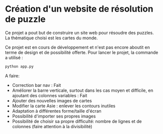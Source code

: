 # Création d'un website de résolution de puzzle

Ce projet a pout but de construire un site web pour résoudre des puzzles. 
La thématique choisi est les cartes du monde.

Ce projet est en cours de développement et n'est pas encore aboutit en terme de design et de possibilité offerte.
Pour lancer le projet, la commande a utilisé :
```bash
python app.py
``` 


A faire:
- Correction bar nav : Fait
- Améliorer la barre verticale, surtout dans les cas moyen et difficile, en ajoutant des colonnes variables : Fait
- Ajouter des nouvelles images de cartes 
- Modifier la carte Asie : enlever les contours inutiles
- Adaptation à différentes forme/taille d'écran
- Possibilité d'importer ses propres images
- Possibilité de choisir sa propre difficulté: nombre de lignes et de colonnes (faire attention à la divisibilité) 
